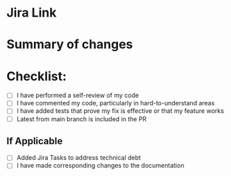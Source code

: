 # Jira Link

# Summary of changes

# Checklist:
- [ ] I have performed a self-review of my code
- [ ] I have commented my code, particularly in hard-to-understand areas
- [ ] I have added tests that prove my fix is effective or that my feature works
- [ ] Latest from main branch is included in the PR

## If Applicable
- [ ] Added Jira Tasks to address technical debt
- [ ] I have made corresponding changes to the documentation